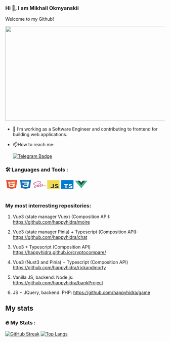 ### Hi 👋, I am Mikhail Okmyanskii

Welcome to my Github!

<div align="center">
  <img src="https://media.giphy.com/media/dWesBcTLavkZuG35MI/giphy.gif" width="600" height="300"/>
</div>

- :telescope: I’m working as a Software Engineer and contributing to frontend for building web applications.

- :mailbox:How to reach me: <div id="badges">
  <a href="https://t.me/mihalike">
    <img src="https://upload.wikimedia.org/wikipedia/commons/8/82/Telegram_logo.svg" width="40" height="40" alt="Telegram Badge"/>
  </a>
</div>

### :hammer_and_wrench: Languages and Tools :
<div>
<img src="https://github.com/devicons/devicon/blob/master/icons/html5/html5-original.svg" title="HTML5" alt="HTML5"  width="40" height="28" />

<img src="https://github.com/devicons/devicon/blob/master/icons/css3/css3-plain.svg" title="CSS3" alt="CSS3" width="40" height="28" />

<img src="https://github.com/devicons/devicon/blob/master/icons/sass/sass-original.svg" title="SASS" alt="SASS" width="40" height="28" />
  
<img src="https://github.com/devicons/devicon/blob/master/icons/javascript/javascript-original.svg" title="JavaScript" alt="JavaScript" width="40" height="28" />
  
<img src="https://github.com/devicons/devicon/blob/master/icons/typescript/typescript-original.svg" title="TypeScript" alt="TypeScript"  width="40" height="28" />

<img src="https://github.com/devicons/devicon/blob/master/icons/vuejs/vuejs-original.svg" title="VueJS" alt="VueJS" width="40" height="28" />
&nbsp;
</div>
&nbsp;

### My most interresting repositories:</br>

1) Vue3 (state manager Vuex) (Composition API):
https://github.com/happyhidra/moire

2) Vue3 (state manager Pinia) + Typescript (Composition API):
https://github.com/happyhidra/chat

3) Vue3 + Typescript (Composition API)
https://happyhidra.github.io/cryptocompare/

5) Vue3 (Nuxt3 and Pinia) + Typescript (Composition API)
https://github.com/happyhidra/rickandmorty

6) Vanilla JS, backend: Node.js:
https://github.com/happyhidra/bankProject

7) JS + JQuery, backend: PHP:
https://github.com/happyhidra/game

My stats
---

### :fire: My Stats :
[![GitHub Streak](http://github-readme-streak-stats.herokuapp.com?user=mihalike&theme=dark&background=000000)](https://git.io/streak-stats)
[![Top Langs](https://github-readme-stats.vercel.app/api/top-langs/?username=mihalike&layout=compact&theme=vision-friendly-dark)](https://github.com/anuraghazra/github-readme-stats)


